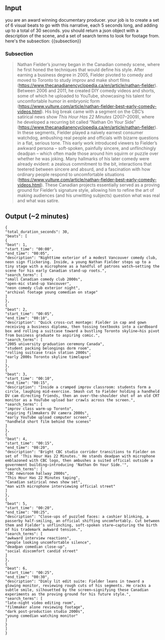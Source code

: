 ## Input

you are an award winning documentary producer. your job is to create a set of 6 visual beats to go with this narrative, each 5 seconds long, and adding up to a total of 30 seconds. you should return a json object with a description of the scene, and a set of search terms to look for footage from. here's the subsection: {{subsection}}

### Subsection

> Nathan Fielder’s journey began in the Canadian comedy scene, where he first honed the techniques that would define his style. After earning a business degree in 2005, Fielder pivoted to comedy and moved to Toronto to study improv and make short films (https://www.thecanadianencyclopedia.ca/en/article/nathan-fielder). Between 2006 and 2011, he created DIY comedy videos and shorts, some of which he uploaded to YouTube, showcasing his talent for uncomfortable humor in embryonic form (https://www.vulture.com/article/nathan-fielder-best-early-comedy-videos.html). His big break came with a segment on the CBC’s satirical news show *This Hour Has 22 Minutes* (2007–2009), where he developed a recurring bit called “Nathan On Your Side” (https://www.thecanadianencyclopedia.ca/en/article/nathan-fielder). In these segments, Fielder played a naïvely earnest consumer watchdog, ambushing real people and officials with bizarre questions in a flat, serious tone. This early work introduced viewers to Fielder’s awkward persona – soft-spoken, painfully sincere, and unflinchingly deadpan – which often made those around him squirm or puzzle over whether he was joking. Many hallmarks of his later comedy were already evident: a zealous commitment to the bit, interactions that teetered between sincere and absurd, and a fascination with how ordinary people respond to uncomfortable situations (https://www.vulture.com/article/nathan-fielder-best-early-comedy-videos.html). These Canadian projects essentially served as a proving ground for Fielder’s signature style, allowing him to refine the art of making audiences (and his unwitting subjects) question what was real and what was satire.

## Output (~2 minutes)

```
{
"total_duration_seconds": 30,
"beats": [
{
"beat": 1,
"start_time": "00:00",
"end_time": "00:05",
"description": "Nighttime exterior of a modest Vancouver comedy club, neon sign flickering. Inside, a young Nathan Fielder steps up to a tiny stage with a microphone as a handful of patrons watch—setting the scene for his early Canadian stand-up roots.",
"search_terms": [
"small Canadian comedy club 2000s",
"open-mic stand-up Vancouver",
"neon comedy club exterior night",
"archival footage young comedian on stage"
]
},
{
"beat": 2,
"start_time": "00:05",
"end_time": "00:10",
"description": "Quick cross-cut montage: Fielder in cap and gown receiving a business diploma, then tossing textbooks into a cardboard box and rolling a suitcase toward a bustling Toronto skyline—his pivot from business graduate to aspiring comic.",
"search_terms": [
"2005 university graduation ceremony Canada",
"student packing belongings dorm room",
"rolling suitcase train station 2000s",
"early 2000s Toronto skyline timelapse"
]
},
{
"beat": 3,
"start_time": "00:10",
"end_time": "00:15",
"description": "Inside a cramped improv classroom: students form a circle, laughing mid-exercise. Smash cut to Fielder holding a handheld DV cam directing friends, then an over-the-shoulder shot of an old CRT monitor as a YouTube upload bar crawls across the screen.",
"search_terms": [
"improv class warm-up Toronto",
"aspiring filmmakers DV camera 2000s",
"early YouTube upload computer screen",
"handheld short film behind the scenes"
]
},
{
"beat": 4,
"start_time": "00:15",
"end_time": "00:20",
"description": "Bright CBC studio corridor transitions to Fielder on set of 'This Hour Has 22 Minutes.' He stands deadpan with microphone emblazoned with CBC logo, then ambushes a suited official outside a government building—introducing 'Nathan On Your Side.'",
"search_terms": [
"CBC newsroom hallway 2000s",
"This Hour Has 22 Minutes taping",
"Canadian satirical news show set",
"man with microphone interviewing official street"
]
},
{
"beat": 5,
"start_time": "00:20",
"end_time": "00:25",
"description": "Close-ups of puzzled faces: a cashier blinking, a passerby half-smiling, an official shifting uncomfortably. Cut between them and Fielder’s unflinching, soft-spoken stare—capturing the birth of his trademark awkward tension.",
"search_terms": [
"awkward interview reactions",
"people looking uncomfortable silence",
"deadpan comedian close-up",
"social discomfort candid street"
]
},
{
"beat": 6,
"start_time": "00:25",
"end_time": "00:30",
"description": "Dimly lit edit suite: Fielder leans in toward a glowing monitor, reviewing rough cuts of his segments. He cracks a subtle smile, silhouetted by the screen—signifying these Canadian experiments as the proving ground for his future style.",
"search_terms": [
"late-night video editing room",
"filmmaker alone reviewing footage",
"dark post-production studio 2000s",
"young comedian watching monitor"
]
}
]
}
```